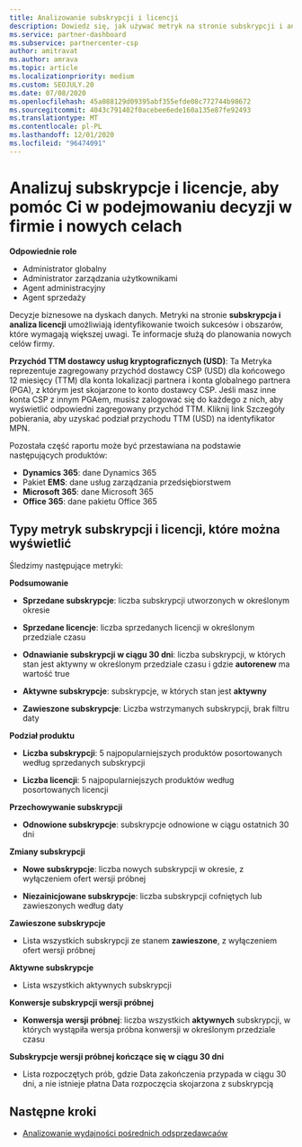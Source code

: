 ```yaml
---
title: Analizowanie subskrypcji i licencji
description: Dowiedz się, jak używać metryk na stronie subskrypcji i analizy licencji, aby identyfikować Twoje sukcesy i obszary, które wymagają większej uwagi.
ms.service: partner-dashboard
ms.subservice: partnercenter-csp
author: amitravat
ms.author: amrava
ms.topic: article
ms.localizationpriority: medium
ms.custom: SEOJULY.20
ms.date: 07/08/2020
ms.openlocfilehash: 45a088129d09395abf355efde08c772744b98672
ms.sourcegitcommit: 4043c791402f0acebee6ede160a135e87fe92493
ms.translationtype: MT
ms.contentlocale: pl-PL
ms.lasthandoff: 12/01/2020
ms.locfileid: "96474091"
---
```

# <a name="analyze-subscriptions-and-licenses-to-help-you-drive-business-decisions-and-new-goals"></a>Analizuj subskrypcje i licencje, aby pomóc Ci w podejmowaniu decyzji w firmie i nowych celach

**Odpowiednie role**

- Administrator globalny
- Administrator zarządzania użytkownikami
- Agent administracyjny
- Agent sprzedaży

Decyzje biznesowe na dyskach danych. Metryki na stronie **subskrypcja i analiza licencji** umożliwiają identyfikowanie twoich sukcesów i obszarów, które wymagają większej uwagi. Te informacje służą do planowania nowych celów firmy.

**Przychód TTM dostawcy usług kryptograficznych (USD)**: Ta Metryka reprezentuje zagregowany przychód dostawcy CSP (USD) dla końcowego 12 miesięcy (TTM) dla konta lokalizacji partnera i konta globalnego partnera (PGA), z którym jest skojarzone to konto dostawcy CSP. Jeśli masz inne konta CSP z innym PGAem, musisz zalogować się do każdego z nich, aby wyświetlić odpowiedni zagregowany przychód TTM.  Kliknij link Szczegóły pobierania, aby uzyskać podział przychodu TTM (USD) na identyfikator MPN.

Pozostała część raportu może być przestawiana na podstawie następujących produktów:

 - **Dynamics 365**: dane Dynamics 365  
 - Pakiet **EMS**: dane usług zarządzania przedsiębiorstwem  
 - **Microsoft 365**: dane Microsoft 365  
 - **Office 365**: dane pakietu Office 365  


## <a name="types-of-subscription-and-license-metrics-you-can-view"></a>Typy metryk subskrypcji i licencji, które można wyświetlić

Śledzimy następujące metryki:

**Podsumowanie**  
 - **Sprzedane subskrypcje**: liczba subskrypcji utworzonych w określonym okresie  
  
 - **Sprzedane licencje**: liczba sprzedanych licencji w określonym przedziale czasu  
  
 - **Odnawianie subskrypcji w ciągu 30 dni**: liczba subskrypcji, w których stan jest aktywny w określonym przedziale czasu i gdzie **autorenew** ma wartość true
 
 - **Aktywne subskrypcje**: subskrypcje, w których stan jest **aktywny**  
 
 - **Zawieszone subskrypcje**: Liczba wstrzymanych subskrypcji, brak filtru daty  

**Podział produktu**
  
 - **Liczba subskrypcji**: 5 najpopularniejszych produktów posortowanych według sprzedanych subskrypcji  
 
 - **Liczba licencji**: 5 najpopularniejszych produktów według posortowanych licencji

**Przechowywanie subskrypcji**

 - **Odnowione subskrypcje**: subskrypcje odnowione w ciągu ostatnich 30 dni  

**Zmiany subskrypcji**  
 - **Nowe subskrypcje**: liczba nowych subskrypcji w okresie, z wyłączeniem ofert wersji próbnej  
 
 - **Niezainicjowane subskrypcje**: liczba subskrypcji cofniętych lub zawieszonych według daty  

**Zawieszone subskrypcje** 
 
 - Lista wszystkich subskrypcji ze stanem **zawieszone**, z wyłączeniem ofert wersji próbnej  
  
**Aktywne subskrypcje**

 - Lista wszystkich aktywnych subskrypcji  

**Konwersje subskrypcji wersji próbnej**  

 - **Konwersja wersji próbnej**: liczba wszystkich **aktywnych** subskrypcji, w których wystąpiła wersja próbna konwersji w określonym przedziale czasu  

**Subskrypcje wersji próbnej kończące się w ciągu 30 dni**  

 - Lista rozpoczętych prób, gdzie Data zakończenia przypada w ciągu 30 dni, a nie istnieje płatna Data rozpoczęcia skojarzona z subskrypcją  

## <a name="next-steps"></a>Następne kroki

- [Analizowanie wydajności pośrednich odsprzedawcaów](analyze-indirect-resellers.md)
